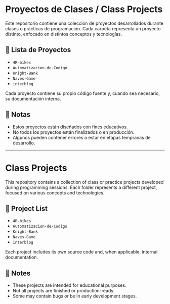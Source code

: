 # Proyectos de Clases / Class Projects

Este repositorio contiene una colección de proyectos desarrollados durante clases o prácticas de programación. Cada carpeta representa un proyecto distinto, enfocado en distintos conceptos y tecnologías.

## 📁 Lista de Proyectos

- `4R-bikes`
- `Automatizacion-de-Codigo`
- `Knight-Bank`
- `Naves-Game`
- `interblog`

Cada proyecto contiene su propio código fuente y, cuando sea necesario, su documentación interna.

## 📌 Notas

- Estos proyectos están diseñados con fines educativos.
- No todos los proyectos están finalizados o en producción.
- Algunos pueden contener errores o estar en etapas tempranas de desarrollo.

---

# Class Projects

This repository contains a collection of class or practice projects developed during programming sessions. Each folder represents a different project, focused on various concepts and technologies.

## 📁 Project List

- `4R-bikes`
- `Automatizacion-de-Codigo`
- `Knight-Bank`
- `Naves-Game`
- `interblog`

Each project includes its own source code and, when applicable, internal documentation.

## 📌 Notes

- These projects are intended for educational purposes.
- Not all projects are finished or production-ready.
- Some may contain bugs or be in early development stages.
